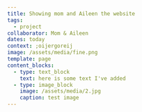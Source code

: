 ```yaml
---
title: Showing mom and Aileen the website
tags:
  - project
collaborator: Mom & Aileen
dates: today
context: ;oijergoreij
image: /assets/media/fine.png
template: page
content_blocks:
  - type: text_block
    text: here is some text I've added
  - type: image_block
    image: /assets/media/2.jpg
    caption: test image
---
```

